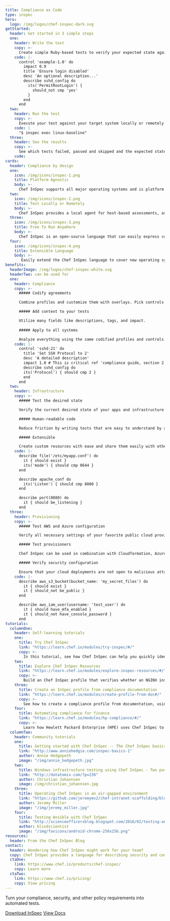 ```yaml
---
title: Compliance as Code
type: inspec
hero: 
  logo: /img/logos/chef-inspec-dark.svg
getStarted: 
  header: Get started in 3 simple steps
  one: 
    header: Write the test
    copy: >-
      Create simple Ruby-based tests to verify your expected state against the current state of your systems.
    code: |-
      control 'example-1.0' do
        impact 0.9
        title 'Ensure login disabled'
        desc 'An optional description...'
        describe sshd_config do
          its('PermitRootLogin') {
            should_not cmp 'yes'
          }
        end
      end
  two:
    header: Run the test
    copy: >-
      Execute your test against your target system locally or remotely with one simple command.
    code: |
      "$ inspec exec linux-baseline"
  three:
    header: See the results
    copy: >-
      See which tests failed, passed and skipped and the expected state against the current state of your target system, in one simple output.
    code: 
cards:
  header: Compliance by design
  one:
    icon: /img/icons/inspec-1.png
    title: Platform Agnostic
    body: >-
      Chef InSpec supports all major operating systems and is platform agnostic, allowing you the freedom to run compliance and security tests anywhere. 
  two:
    icon: /img/icons/inspec-2.png
    title: Test Locally or Remotely
    body: >-
      Chef InSpec provides a local agent for host-based assessments, as well as full remote testing support via SSH and WinRM. 
  three:
    icon: /img/icons/inspec-3.png
    title: Free To Run Anywhere
    body: >-
      Chef InSpec is an open-source language that can easily express compliance as code, with the freedom to run anywhere.
  four:
    icon: /img/icons/inspec-4.png
    title: Extensible Language
    body: >-
       Easily extend the Chef InSpec language to cover new operating systems, devices, or applications.
benefits:
  headerImage: /img/logos/chef-inspec-white.svg
  headerTwo: can be used for
  one: 
    header: Compliance
    copy: >-
      ##### Codify agreements   

      Combine profiles and customize them with overlays. Pick controls and define exceptions as code.  

      ##### Add context to your tests  

      Utilize many fields like descriptions, tags, and impact.   
      
      ##### Apply to all systems  

      Analyze everything using the same codified profiles and controls.
    code: |-
      control 'sshd-21' do
        title 'Set SSH Protocol to 2'
        desc 'A detailed description'
        impact 1.0 # This is critical ref 'compliance guide, section 2.1'
        describe sshd_config do
        its('Protocol') { should cmp 2 }
        end
      end
  two:
    header: Infrastructure
    copy: >-
      ##### Test the desired state  

      Verify the current desired state of your apps and infrastructure according to the code you write.  

      ##### Human-readable code  

      Reduce friction by writing tests that are easy to understand by anyone.  

      ##### Extensible  

      Create custom resources with ease and share them easily with others.
    code: |-
      describe file('/etc/myapp.conf') do
        it { should exist }
        its('mode') { should cmp 0644 }
      end

      describe apache_conf do
        its('Listen') { should cmp 8080 }
      end

      describe port(8080) do
        it { should be_listening }
      end
  three:
    header: Provisioning
    copy: >-
      ##### Test AWS and Azure configuration  

      Verify all necessary settings of your favorite public cloud providers.  

      ##### Test provisioners  

      Chef InSpec can be used in combination with Cloudformation, Azure resource manager templates and Terraform.  

      ##### Verify security configuration  

      Ensure that your cloud deployments are not open to malicious attacks due to misconfiguration.
    code: |-
      describe aws_s3_bucket(bucket_name: 'my_secret_files') do
        it { should exist }
        it { should_not be_public }
      end

      describe aws_iam_user(username: 'test_user') do
        it { should have_mfa_enabled }
        it { should_not have_console_password }
      end
tutorials:
  columnOne: 
    header: Self-learning tutorials
    one: 
      title: Try Chef InSpec
      link: "https://learn.chef.io/modules/try-inspec/#/"
      copy: >-
        In this tutorial, see how Chef InSpec can help you quickly identify potential compliance and security issues on your infrastructure.
    two: 
      title: Explore Chef InSpec Resources
      link: "https://learn.chef.io/modules/explore-inspec-resources/#/"
      copy: >-
        Build an Chef InSpec profile that verifies whether an NGINX installation meets your requirements.
    three: 
      title: Create an InSpec profile from compliance documentation 
      link: "https://learn.chef.io/modules/create-profile-from-doc#/"
      copy: >-
        See how to create a compliance profile from documentation, using the Center for Internet Security (CIS) benchmarks as an example.
    four:
      title: Automating compliance for finance 
      link: "https://learn.chef.io/modules/hp-compliance/#/" 
      copy: >-
        Learn how Hewlett Packard Enterprise (HPE) uses Chef InSpec to ensure compliance and security.
  columnTwo:
    header: Community tutorials
    one: 
      title: Getting started with Chef InSpec -- The Chef InSpec basics series
      link: "http://www.anniehedgie.com/inspec-basics-1"
      author: Annie Hedgepeth
      image: "/img/annie_hedgepeth.jpg"
    two: 
      title: Windows infrastructure testing using Chef InSpec - Two part series
      link: "http://datatomix.com/?p=236"
      author: Christian Johannsen
      image: /img/christian_johannsen.jpg
    three:
      title: Operating Chef InSpec in an air-gapped environment
      link: "https://github.com/jeremymv2/chef-intranet-scaffolding/blob/master/README.md"
      author: Jeremy Miller
      image: "/img/jeremy_miller.jpg"
    four: 
      title: Testing Ansible with Chef InSpec
      link: "http://scienceofficersblog.blogspot.com/2016/02/testing-ansible-with-inspec.html"
      author: blindscientist
      image: "/img/favicons/android-chrome-256x256.png"
resources:
  header: From the Chef InSpec Blog
contact:
  header: Wondering how Chef InSpec might work for your team?
  copy: Chef InSpec provides a language for describing security and compliance rules that can be shared between software engineers, operations, and security engineers.
  ctaOne: 
    link: https://www.chef.io/products/chef-inspec/
    copy: Learn more
  ctaTwo:
    link: https://www.chef.io/pricing/
    copy: View pricing
---
```

<p class="lead">Turn your compliance, security, and other policy requirements into automated tests.</p>

<div class="center-mobile">
<a class="btn btn-primary" href="https://downloads.chef.io/" target="_blank">Download InSpec</a>
<a class="btn btn-secondary" href="https://docs.chef.io/" target="_blank">View Docs</a>
</div>